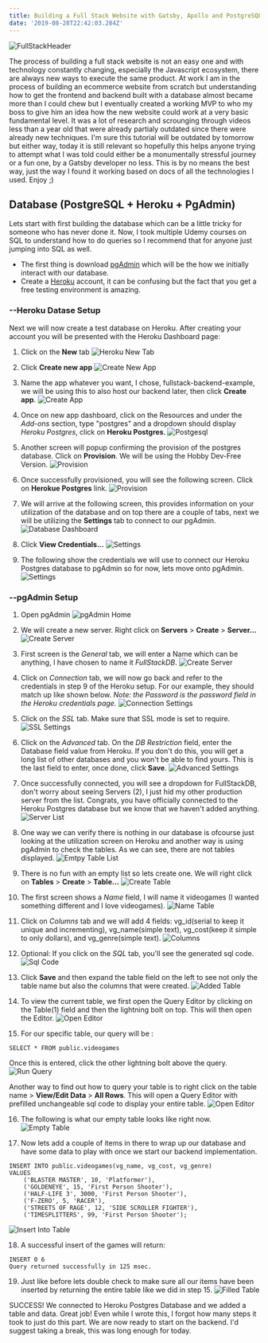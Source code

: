 ```yaml
---
title: Building a Full Stack Website with Gatsby, Apollo and PostgreSQL with Heroku Backend and Netlify Frontend
date: '2019-08-28T22:42:03.284Z'
---
```


![FullStackHeader](postlogo.png)

The process of building a full stack website is not an easy one and with technology constantly changing, especially the Javascript ecosystem, there are always new ways to execute the same product. At work I am in the process of building an ecommerce website from scratch but understanding how to get the frontend and backend built with a database almost became more than I could chew but I eventually created a working MVP to who my boss to give him an idea how the new website could work at a very basic fundamental level. It was a lot of research and scrounging through videos less than a year old that were already partialy outdated since there were already new techniques. I'm sure this tutorial will be outdated by tomorrow but either way, today it is still relevant so hopefully this helps anyone trying to attempt what I was told could either be a monumentally stressful journey or a fun one, by a Gatsby developer no less. This is by no means the best way, just the way I found it working based on docs of all the technologies I used. Enjoy ;)

## Database (PostgreSQL + Heroku + PgAdmin)
Lets start with first building the database which can be a little tricky for someone who has never done it. Now, I took multiple Udemy courses on SQL to understand how to do queries so I recommend that for anyone just jumping into SQL as well. 
- The first thing is download [pgAdmin](https://www.pgadmin.org/) which will be the how we initially interact with our database.
- Create a [Heroku](https://heroku.com) account, it can be confusing but the fact that you get a free testing environment is amazing. 

### --Heroku Datase Setup

Next we will now create a test database on Heroku. After creating your account you will be presented with the Heroku Dashboard page:
1. Click on the **New** tab
![Heroku New Tab](heroku001.png)

2. Click **Create new app**
![Create New App](heroku002.png)

3. Name the app whatever you want, I chose, fullstack-backend-example, we will be using this to also host our backend later, then click **Create app**.
![Create App](heroku003.png)

4. Once on new app dashboard, click on the Resources and under the *Add-ons* section, type "postgres" and a dropdown should display *Heroku Postgres*, click on **Heroku Postgres**.
![Postgesql](heroku004.png)

5. Another screen will popup confirming the provision of the postgres database. Click on **Provision**. We will be using the Hobby Dev-Free Version. 
![Provision](heroku005.png)

6. Once successfully provisioned, you will see the following screen. Click on **Herokue Postgres** link.
![Provision](heroku006.png)

7. We will arrive at the following screen, this provides information on your utilization of the database and on top there are a couple of tabs, next we will be utilizing the **Settings** tab to connect to our pgAdmin.
![Database Dashboard](heroku007.png)

8. Click **View Credentials...**
![Settings](heroku008.png)

9. The following show the credentials we will use to connect our Heroku Postgres database to pgAdmin so for now, lets move onto pgAdmin.
![Settings](heroku009.png)

### --pgAdmin Setup

1. Open pgAdmin
![pgAdmin Home](pgadmin001.png)

2. We will create a new server. Right click on **Servers** > **Create** > **Server...**
![Create Server](pgadmin002.png)

3. First screen is the *General* tab, we will enter a Name which can be anything, I have chosen to name it *FullStackDB*.
![Create Server](pgadmin003.png)

4. Click on *Connection* tab, we will now go back and refer to the credentials in step 9 of the Heroku setup. For our example, they should match up like shown below. *Note: the Password is the password field in the Heroku credentials page.*
![Connection Settings](pgadmin004.png)

5. Click on the *SSL* tab. Make sure that SSL mode is set to require.
![SSL Settings](pgadmin005.png)

6. Click on the *Advanced* tab. On the *DB Restriction* field, enter the Database field value from Heroku. If you don't do this, you will get a long list of other databases and you won't be able to find yours. This is the last field to enter, once done, click **Save**.
![Advanced Settings](pgadmin007.png)

7. Once successfully connected, you will see a dropdown for FullStackDB, don't worry about seeing Servers (2), I just hid my other production server from the list. Congrats, you have officially connected to the Heroku Postgres database but we know that we haven't added anything.  
![Server List](pgadmin008.png)

8. One way we can verify there is nothing in our database is ofcourse just looking at the utilization screen on Heroku and another way is using pgAdmin to check the tables. As we can see, there are not tables displayed. 
![Emtpy Table List](pgadmin009.png)

9. There is no fun with an empty list so lets create one. We will right click on **Tables** > **Create** > **Table...**
![Create Table](pgadmin010.png)

10. The first screen shows a *Name* field, I will name it videogames (I wanted something different and I love videogames). 
![Name Table](pgadmin011.png)

11. Click on *Columns* tab and we will add 4 fields: vg\_id(serial to keep it unique and incrementing), vg\_name(simple text), vg\_cost(keep it simple to only dollars), and vg\_genre(simple text).
![Columns](pgadmin012.png)

12. Optional: If you click on the *SQL* tab, you'll see the generated sql code.
![Sql Code](pgadmin013.png)

13. Click **Save** and then expand the table field on the left to see not only the table name but also the columns that were created.
![Added Table](pgadmin014.png) 

14. To view the current table, we first open the Query Editor by clicking on the Table(1) field and then the lightning bolt on top. This will then open the Editor.
![Open Editor](pgadmin015.png) 

15. For our specific table, our query will be :
```
SELECT * FROM public.videogames
```
Once this is entered, click the other lightning bolt above the query.
![Run Query](pgadmin018.png) 

Another way to find out how to query your table is to right click on the table name > **View/Edit Data** > **All Rows**. This will open a Query Editor with prefilled unchangeable sql code to display your entire table. 
![Open Editor](pgadmin016.png) 

16. The following is what our empty table looks like right now.
![Empty Table](pgadmin017.png) 

17. Now lets add a couple of items in there to wrap up our database and have some data to play with once we start our backend implementation.
```
INSERT INTO public.videogames(vg_name, vg_cost, vg_genre)
VALUES
	('BLASTER MASTER', 10, 'Platformer'),
	('GOLDENEYE', 15, 'First Person Shooter'),
	('HALF-LIFE 3', 3000, 'First Person Shooter'),
	('F-ZERO', 5, 'RACER'),
	('STREETS OF RAGE', 12, 'SIDE SCROLLER FIGHTER'),
	('TIMESPLITTERS', 99, 'First Person Shooter');
  ```

![Insert Into Table](pgadmin019.png) 

18. A successful insert of the games will return:
```
INSERT 0 6
Query returned successfully in 125 msec.
```

19. Just like before lets double check to make sure all our items have been inserted by returning the entire table like we did in step 15.
![Filled Table](pgadmin020.png) 

SUCCESS! We connected to Heroku Postgres Database and we added a table and data. Great job! Even while I wrote this, I forgot how many steps it took to just do this part. We are now ready to start on the backend. I'd suggest taking a break, this was long enough for today. 
